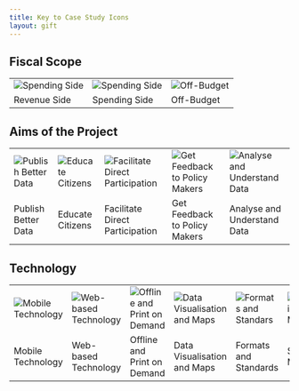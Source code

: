 ```yaml
---
title: Key to Case Study Icons
layout: gift
---
```



## Fiscal Scope

<table>
<tr>

<td><img alt="Spending Side" src="http://farm8.staticflickr.com/7088/7285692280_90b76e026b_t.jpg"/>
</td>
<td>
<img alt="Spending Side" src="http://farm8.staticflickr.com/7097/7285692328_347f4d560c_t.jpg"/>
</td>
<td>
<img alt="Off-Budget" src="http://farm9.staticflickr.com/8150/7285691984_5a3c52e5b2_t.jpg"/>
</td>

</tr>
<tr>
<td>Revenue Side</td>
<td>Spending Side</td>
<td>Off-Budget</td>
</tr>
</table>


## Aims of the Project

<table>
<tr>

<td><img alt="Publish Better Data" src="http://farm8.staticflickr.com/7211/7285692458_bb8a771171_t.jpg"/>
</td>
<td>
<img alt="Educate Citizens" src="http://farm8.staticflickr.com/7226/7285691742_9934b69422_t.jpg"/>
</td>
<td>
<img alt="Facilitate Direct Participation" src="http://farm8.staticflickr.com/7083/7285691814_3985558f75_t.jpg"/>
</td>
<td>
<img alt="Get Feedback to Policy Makers" src="http://farm8.staticflickr.com/7078/7285691912_7b78aed3dc_t.jpg"/>
</td>
<td>
<img alt="Analyse and Understand Data" src="http://farm8.staticflickr.com/7234/7285691862_8867e2dfb7_t.jpg"/>
</td>



</tr>
<tr>
<td>Publish Better Data</td>
<td>Educate Citizens</td>
<td>Facilitate Direct Participation</td>
<td>Get Feedback to Policy Makers</td>
<td>Analyse and Understand Data</td>
</tr>
</table>


## Technology

<table>
<tr>

<td><img alt="Mobile Technology" src="http://farm8.staticflickr.com/7104/7285692036_e162601e31_t.jpg"/>
</td>
<td>
<img alt="Web-based Technology" src="http://farm8.staticflickr.com/7225/7285691644_3bdc21a090_t.jpg"/>
</td>
<td>
<img alt="Offline and Print on Demand" src="http://farm8.staticflickr.com/7083/7285691814_3985558f75_t.jpg"/>
</td>
<td>
<img alt="Data Visualisation and Maps" src="http://farm8.staticflickr.com/7237/7285691690_9deb732ff0_t.jpg"/>
</td>
<td>
<img alt="Formats and Standars" src="http://farm8.staticflickr.com/7083/7285692382_03cbe2d4a3_t.jpg"/>
</td>
</td>
<td>
<img alt="Social Media" src="http://farm8.staticflickr.com/7237/7285692088_5466b1461e_t.jpg"/>
</td>
</td>
<td>
<img alt="Radio" src="http://farm8.staticflickr.com/7237/7285692216_756aa84a83_t.jpg"/>
</td>


</tr>
<tr>
<td>Mobile Technology</td>
<td>Web-based Technology</td>
<td>Offline and Print on Demand</td>
<td>Data Visualisation and Maps</td>
<td>Formats and Standards</td>
<td>Social Media</td>
<td>Radio</td>
</tr>
</table>